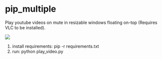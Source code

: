 # pip_multiple
Play youtube videos on mute in resizable windows floating on-top (Requires VLC to be installed).

![](demo.gif)

1. install requirements: pip -r requirements.txt
2. run: python play_video.py


